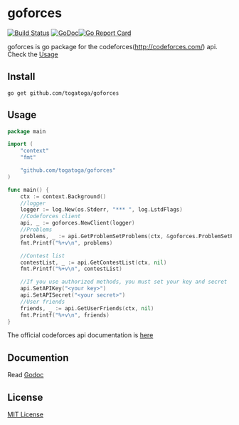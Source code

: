# goforces

[![Build Status](https://travis-ci.org/togatoga/goforces.svg?branch=master)](https://travis-ci.org/togatoga/goforces) [![GoDoc](https://godoc.org/github.com/togatoga/goforces?status.svg)](https://godoc.org/github.com/togatoga/goforces)[![Go Report Card](https://goreportcard.com/badge/github.com/togatoga/goforces)](https://goreportcard.com/report/github.com/togatoga/goforces)

goforces is go package for the codeforces(<http://codeforces.com/>) api.
Check the [Usage](#usage)

## Install

```
go get github.com/togatoga/goforces
```

## Usage
```go
package main

import (
    "context"
    "fmt"

    "github.com/togatoga/goforces"
)

func main() {
    ctx := context.Background()
    //logger
    logger := log.New(os.Stderr, "*** ", log.LstdFlags)
    //Codeforces client
    api, _ := goforces.NewClient(logger)
    //Problems
    problems, _ := api.GetProblemSetProblems(ctx, &goforces.ProblemSetProblemsOptions{Tags: []string{"dp"}})
    fmt.Printf("%+v\n", problems)

    //Contest list
    contestList, _ := api.GetContestList(ctx, nil)
    fmt.Printf("%+v\n", contestList)

    //If you use authorized methods, you must set your key and secret
    api.SetAPIKey("<your key>")
    api.SetAPISecret("<your secret>")
    //User friends
    friends, _ := api.GetUserFriends(ctx, nil)
    fmt.Printf("%+v\n", friends)
}
```

The official codeforces api documentation is [here](http://codeforces.com/apc-api/help)

## Documention

Read [Godoc](https://godoc.org/github.com/togatoga/goforces)

## License

[MIT License](LICENSE)
